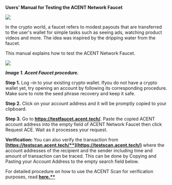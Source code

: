﻿**Users’ Manual for Testing the ACENT Network Faucet**

![](Aspose.Words.9fa90552-093e-4470-8a5a-6862507ab9c7.001.jpeg)

In the crypto world, a faucet refers to modest payouts that are transferred to the user's wallet for simple tasks such as seeing ads, watching product videos and more. The idea was inspired by the dripping water from the faucet.

This manual explains how to test the ACENT Network Faucet.

![](Aspose.Words.9fa90552-093e-4470-8a5a-6862507ab9c7.002.png)

***Image 1. Acent Faucet procedure.***

**Step 1.** Log –in to your existing crypto wallet. Ifyou do not have a crypto wallet yet, try opening an account by following its corresponding procedure. Make sure to note the seed phrase recovery and keep it safe.

**Step 2.** Click on your account address and it will be promptly copied to your clipboard.

**Step 3.** Go to **<https://testfaucet.acent.tech/>.** Paste the copied ACENT account address into the empty field of ACENT Network Faucet then click Request ACE. Wait as it processes your request.

**Verification:** You can also verify the transaction from **[https://testscan.acent.tech/**](https://testscan.acent.tech/)** where the account addresses of the recipient and the sender including time and amount of transaction can be traced. This can be done by Copying and Pasting your Account Address to the empty search field below.

For detailed procedure on how to use the ACENT Scan for verification purposes, read **[here.**](https://docs.google.com/document/d/1WgzZqUjqkqMO9aGPlhxgchrwGMSJ_rXz/edit)**
